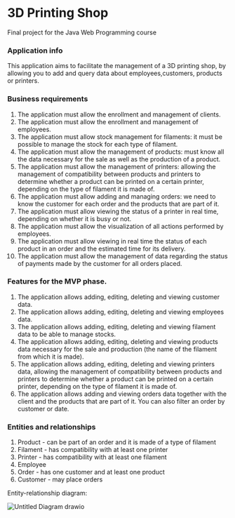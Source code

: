 # 3D Printing Shop
Final project for the Java Web Programming course

### Application info

This application aims to facilitate the management of a 3D printing shop, by allowing you to add and query data about employees,customers, products or printers.

### Business requirements

1. The application must allow the enrollment and management of clients.
2. The application must allow the enrollment and management of employees.
3. The application must allow stock management for filaments: it must be possible to manage the stock for each type of filament.
4. The application must allow the management of products: must know all the data necessary for the sale as well as the production of a product.
5. The application must allow the management of printers: allowing the management of compatibility between products and printers to determine whether a product can be printed on a certain printer, depending on the type of filament it is made of.
6. The application must allow adding and managing orders: we need to know the customer for each order and the products that are part of it.
7. The application must allow viewing the status of a printer in real time, depending on whether it is busy or not.
8. The application must allow the visualization of all actions performed by employees.
9. The application must allow viewing in real time the status of each product in an order and the estimated time for its delivery.
10. The application must allow the management of data regarding the status of payments made by the customer for all orders placed.

### Features for the MVP phase.
1. The application allows adding, editing, deleting and viewing customer data.
2. The application allows adding, editing, deleting and viewing employees data. 
3. The application allows adding, editing, deleting and viewing filament data to be able to manage stocks.
4. The application allows adding, editing, deleting and viewing products data necessary for the sale and production (the name of the filament from which it is made).
5. The application allows adding, editing, deleting and viewing printers data, allowing the management of compatibility between products and printers to determine whether a product can be printed on a certain printer, depending on the type of filament it is made of.
6. The application allows adding and viewing orders data together with the client and the products that are part of it. You can also filter an order by customer or date.

### Entities and relationships

1. Product - can be part of an order and it is made of a type of filament
2. Filament - has compatibility with at least one printer 
3. Printer - has compatibility with at least one filament
4. Employee
5. Order -  has one customer and at least one product
6. Customer - may place orders

Entity-relationship diagram:

![Untitled Diagram drawio](https://github.com/alexion2001/3D-printing-shop-Java-Web-App/assets/96074975/5e6d811b-d18a-4838-a0fa-42aca0390d56)


